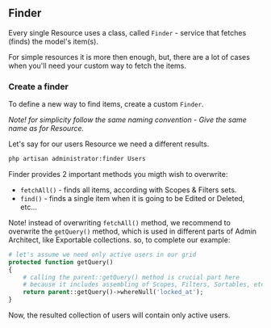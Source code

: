 ## Finder

Every single Resource uses a class, called `Finder` - service that fetches (finds) the model's item(s).

For simple resources it is more then enough, but, there are a lot of cases when you'll need your custom way to fetch the items.

### Create a finder

To define a new way to find items, create a custom `Finder`.

_Note! for simplicity follow the same naming convention - Give the same name as for Resource._

Let's say for our users Resource we need a different results.

```bash
php artisan administrator:finder Users
```

Finder provides 2 important methods you migth wish to overwrite:

* `fetchAll()` - finds all items, according with Scopes & Filters sets.
* `find()` - finds a single item when it is going to be Edited or Deleted, etc...

Note! instead of overwriting `fetchAll()` method, we recommend to overwrite the `getQuery()` method, which is used in different parts of Admin Architect, like Exportable collections.
so, to complete our example:

```php
# let's assume we need only active users in our grid
protected function getQuery()
{
	# calling the parent::getQuery() method is crucial part here
	# because it includes assembling of Scopes, Filters, Sortables, etc...
	return parent::getQuery()->whereNull('locked_at');
}
```

Now, the resulted collection of users will contain only active users.